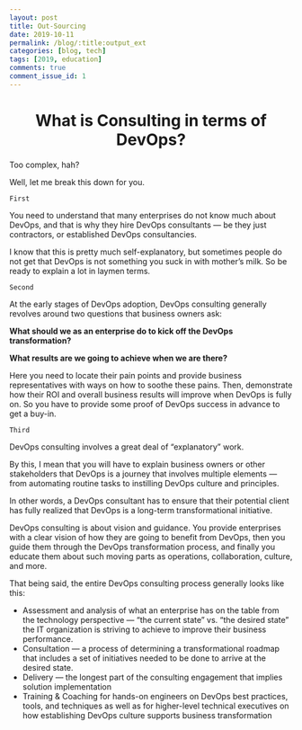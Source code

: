 ```yaml
---
layout: post
title: Out-Sourcing
date: 2019-10-11
permalink: /blog/:title:output_ext
categories: [blog, tech]
tags: [2019, education]
comments: true
comment_issue_id: 1
---
```


<div class="paragraph">
  <h1 style="text-align:center;">What is Consulting in terms of DevOps?</h1>
  <p>Too complex, hah?</p>
  <p>Well, let me break this down for you.</p>
</div>

<!-- more -->

	First

You need to understand that many enterprises do not know much about DevOps, and that is why they hire DevOps consultants — be they just contractors, or established DevOps consultancies.

I know that this is pretty much self-explanatory, but sometimes people do not get that DevOps is not something you suck in with mother’s milk. So be ready to explain a lot in laymen terms.

	Second

At the early stages of DevOps adoption, DevOps consulting generally revolves around two questions that business owners ask:

**What should we as an enterprise do to kick off the DevOps transformation?**

**What results are we going to achieve when we are there?**

Here you need to locate their pain points and provide business representatives with ways on how to soothe these pains. Then, demonstrate how their ROI and overall business results will improve when DevOps is fully on. So you have to provide some proof of DevOps success in advance to get a buy-in.

	Third

DevOps consulting involves a great deal of “explanatory” work.

By this, I mean that you will have to explain business owners or other stakeholders that DevOps is a journey that involves multiple elements — from automating routine tasks to instilling DevOps culture and principles.

In other words, a DevOps consultant has to ensure that their potential client has fully realized that DevOps is a long-term transformational initiative.

DevOps consulting is about vision and guidance. You provide enterprises with a clear vision of how they are going to benefit from DevOps, then you guide them through the DevOps transformation process, and finally you educate them about such moving parts as operations, collaboration, culture, and more.

That being said, the entire DevOps consulting process generally looks like this:

* Assessment and analysis of what an enterprise has on the table from the technology perspective — “the current state” vs. “the desired state” the IT organization is striving to achieve to improve their business performance.
* Consultation — a process of determining a transformational roadmap that includes a set of initiatives needed to be done to arrive at the desired state.
* Delivery — the longest part of the consulting engagement that implies solution implementation
* Training & Coaching for hands-on engineers on DevOps best practices, tools, and techniques as well as for higher-level technical executives on how establishing DevOps culture supports business transformation
